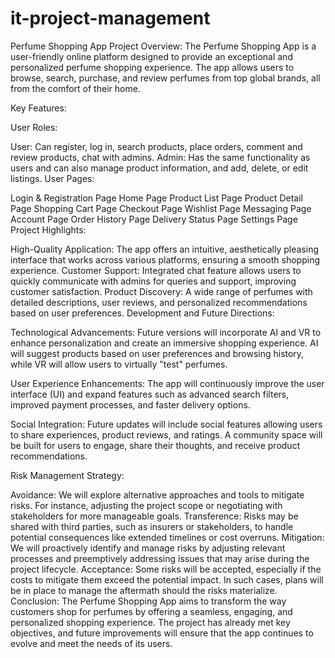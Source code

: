 ﻿# it-project-management
Perfume Shopping App
Project Overview: The Perfume Shopping App is a user-friendly online platform designed to provide an exceptional and personalized perfume shopping experience. The app allows users to browse, search, purchase, and review perfumes from top global brands, all from the comfort of their home.

Key Features:

User Roles:

User: Can register, log in, search products, place orders, comment and review products, chat with admins.
Admin: Has the same functionality as users and can also manage product information, and add, delete, or edit listings.
User Pages:

Login & Registration Page
Home Page
Product List Page
Product Detail Page
Shopping Cart Page
Checkout Page
Wishlist Page
Messaging Page
Account Page
Order History Page
Delivery Status Page
Settings Page
Project Highlights:

High-Quality Application: The app offers an intuitive, aesthetically pleasing interface that works across various platforms, ensuring a smooth shopping experience.
Customer Support: Integrated chat feature allows users to quickly communicate with admins for queries and support, improving customer satisfaction.
Product Discovery: A wide range of perfumes with detailed descriptions, user reviews, and personalized recommendations based on user preferences.
Development and Future Directions:

Technological Advancements: Future versions will incorporate AI and VR to enhance personalization and create an immersive shopping experience. AI will suggest products based on user preferences and browsing history, while VR will allow users to virtually "test" perfumes.

User Experience Enhancements: The app will continuously improve the user interface (UI) and expand features such as advanced search filters, improved payment processes, and faster delivery options.

Social Integration: Future updates will include social features allowing users to share experiences, product reviews, and ratings. A community space will be built for users to engage, share their thoughts, and receive product recommendations.

Risk Management Strategy:

Avoidance: We will explore alternative approaches and tools to mitigate risks. For instance, adjusting the project scope or negotiating with stakeholders for more manageable goals.
Transference: Risks may be shared with third parties, such as insurers or stakeholders, to handle potential consequences like extended timelines or cost overruns.
Mitigation: We will proactively identify and manage risks by adjusting relevant processes and preemptively addressing issues that may arise during the project lifecycle.
Acceptance: Some risks will be accepted, especially if the costs to mitigate them exceed the potential impact. In such cases, plans will be in place to manage the aftermath should the risks materialize.
Conclusion: The Perfume Shopping App aims to transform the way customers shop for perfumes by offering a seamless, engaging, and personalized shopping experience. The project has already met key objectives, and future improvements will ensure that the app continues to evolve and meet the needs of its users.
